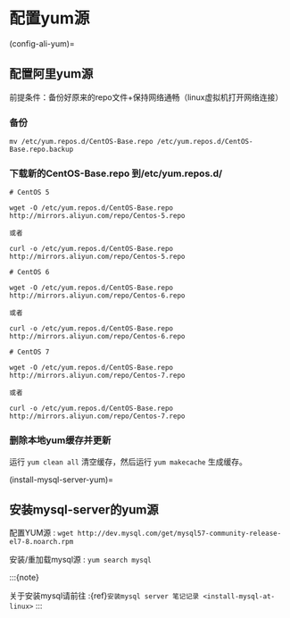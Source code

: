 # 配置yum源

(config-ali-yum)=

## 配置阿里yum源

前提条件：备份好原来的repo文件+保持网络通畅（linux虚拟机打开网络连接）

### 备份

```shell
mv /etc/yum.repos.d/CentOS-Base.repo /etc/yum.repos.d/CentOS-Base.repo.backup
```

### 下载新的CentOS-Base.repo 到/etc/yum.repos.d/

```shell
# CentOS 5

wget -O /etc/yum.repos.d/CentOS-Base.repo http://mirrors.aliyun.com/repo/Centos-5.repo

或者

curl -o /etc/yum.repos.d/CentOS-Base.repo http://mirrors.aliyun.com/repo/Centos-5.repo

# CentOS 6

wget -O /etc/yum.repos.d/CentOS-Base.repo http://mirrors.aliyun.com/repo/Centos-6.repo

或者

curl -o /etc/yum.repos.d/CentOS-Base.repo http://mirrors.aliyun.com/repo/Centos-6.repo

# CentOS 7

wget -O /etc/yum.repos.d/CentOS-Base.repo http://mirrors.aliyun.com/repo/Centos-7.repo

或者

curl -o /etc/yum.repos.d/CentOS-Base.repo http://mirrors.aliyun.com/repo/Centos-7.repo
```

### 删除本地yum缓存并更新

运行 `yum clean all` 清空缓存，然后运行 `yum makecache` 生成缓存。

(install-mysql-server-yum)=

## 安装mysql-server的yum源

配置YUM源 : `wget http://dev.mysql.com/get/mysql57-community-release-el7-8.noarch.rpm`

安装/重加载mysql源 : `yum search mysql`

:::{note}

关于安装mysql请前往 :{ref}`安装mysql server 笔记记录 <install-mysql-at-linux>`
:::
